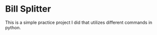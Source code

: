 # Bill Splitter

This is a simple practice project I did that utilizes different commands in python.
